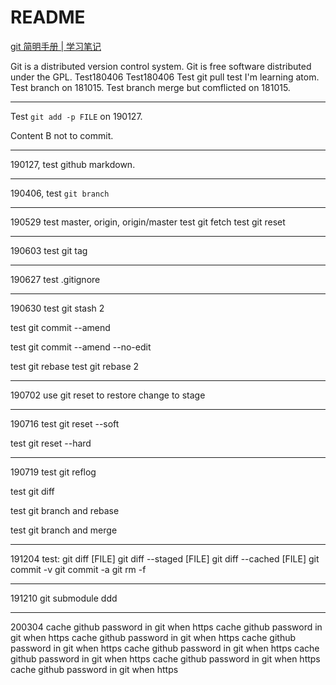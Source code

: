 # README

[git 简明手册 | 学习笔记](https://hyzgh.github.io/2019/07/02/git-book/)

Git is a distributed version control system.
Git is free software distributed under the GPL.
Test180406
Test180406
Test git pull
test
I'm learning atom.
Test branch on 181015.
Test branch merge but comflicted on 181015.

---
Test `git add -p FILE` on 190127.


Content B not to commit.

---
190127, test github markdown.

---
190406, test `git branch`

---
190529
test master, origin, origin/master
test git fetch
test git reset

---
190603
test git tag

---
190627
test .gitignore 

---
190630
test git stash 2

test git commit --amend

test git commit --amend --no-edit

test git rebase
test git rebase 2

---
190702
use git reset to restore change to stage

---
190716
test git reset --soft

test git reset --hard

---
190719
test git reflog

test git diff

test git branch and rebase

test git branch and merge

---
191204
test:
git diff [FILE]
git diff --staged [FILE]
git diff --cached [FILE]
git commit -v
git commit -a
git rm -f

---
191210
git submodule ddd

---
200304
cache github password in git when https
cache github password in git when https
cache github password in git when https
cache github password in git when https
cache github password in git when https
cache github password in git when https
cache github password in git when https
cache github password in git when https
